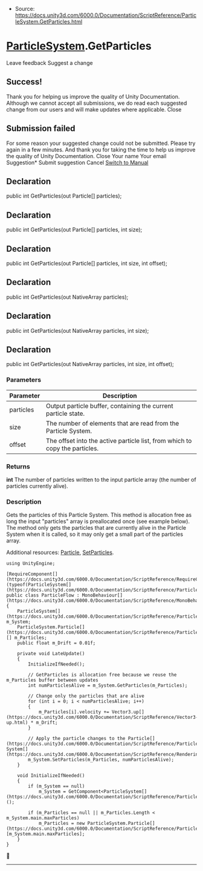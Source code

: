 * Source: https://docs.unity3d.com/6000.0/Documentation/ScriptReference/ParticleSystem.GetParticles.html

#  [ParticleSystem](https://docs.unity3d.com/6000.0/Documentation/ScriptReference/ParticleSystem.html).GetParticles
Leave feedback
Suggest a change
## Success!
Thank you for helping us improve the quality of Unity Documentation. Although we cannot accept all submissions, we do read each suggested change from our users and will make updates where applicable.
Close
## Submission failed
For some reason your suggested change could not be submitted. Please <a>try again</a> in a few minutes. And thank you for taking the time to help us improve the quality of Unity Documentation.
Close
Your name Your email Suggestion* Submit suggestion
Cancel
[Switch to Manual](https://docs.unity3d.com/6000.0/Documentation/Manual/class-ParticleSystem.html "Go to ParticleSystem Component in the Manual")
## Declaration
public int GetParticles(out Particle[] particles); 
## Declaration
public int GetParticles(out Particle[] particles, int size); 
## Declaration
public int GetParticles(out Particle[] particles, int size, int offset); 
## Declaration
public int GetParticles(out NativeArray<Particle> particles); 
## Declaration
public int GetParticles(out NativeArray<Particle> particles, int size); 
## Declaration
public int GetParticles(out NativeArray<Particle> particles, int size, int offset); 
### Parameters
Parameter | Description  
---|---  
particles | Output particle buffer, containing the current particle state.  
size | The number of elements that are read from the Particle System.  
offset | The offset into the active particle list, from which to copy the particles.  
### Returns
**int** The number of particles written to the input particle array (the number of particles currently alive). 
### Description
Gets the particles of this Particle System.
This method is allocation free as long the input "particles" array is preallocated once (see example below). The method only gets the particles that are currently alive in the Particle System when it is called, so it may only get a small part of the particles array.  
  
Additional resources: [Particle](https://docs.unity3d.com/6000.0/Documentation/ScriptReference/ParticleSystem.Particle.html), [SetParticles](https://docs.unity3d.com/6000.0/Documentation/ScriptReference/ParticleSystem.SetParticles.html).
```
using UnityEngine;  
  
[RequireComponent[](https://docs.unity3d.com/6000.0/Documentation/ScriptReference/RequireComponent.html)(typeof(ParticleSystem[](https://docs.unity3d.com/6000.0/Documentation/ScriptReference/ParticleSystem.html)))]
public class ParticleFlow : MonoBehaviour[](https://docs.unity3d.com/6000.0/Documentation/ScriptReference/MonoBehaviour.html)
{
    ParticleSystem[](https://docs.unity3d.com/6000.0/Documentation/ScriptReference/ParticleSystem.html) m_System;
    ParticleSystem.Particle[](https://docs.unity3d.com/6000.0/Documentation/ScriptReference/ParticleSystem.Particle.html)[] m_Particles;
    public float m_Drift = 0.01f;  
  
    private void LateUpdate()
    {
        InitializeIfNeeded();  
  
        // GetParticles is allocation free because we reuse the m_Particles buffer between updates
        int numParticlesAlive = m_System.GetParticles(m_Particles);  
  
        // Change only the particles that are alive
        for (int i = 0; i < numParticlesAlive; i++)
        {
            m_Particles[i].velocity += Vector3.up[](https://docs.unity3d.com/6000.0/Documentation/ScriptReference/Vector3-up.html) * m_Drift;
        }  
  
        // Apply the particle changes to the Particle[](https://docs.unity3d.com/6000.0/Documentation/ScriptReference/ParticleSystem.Particle.html) System[](https://docs.unity3d.com/6000.0/Documentation/ScriptReference/Rendering.VirtualTexturing.System.html)
        m_System.SetParticles(m_Particles, numParticlesAlive);
    }  
  
    void InitializeIfNeeded()
    {
        if (m_System == null)
            m_System = GetComponent<ParticleSystem[](https://docs.unity3d.com/6000.0/Documentation/ScriptReference/ParticleSystem.html)>();  
  
        if (m_Particles == null || m_Particles.Length < m_System.main.maxParticles)
            m_Particles = new ParticleSystem.Particle[](https://docs.unity3d.com/6000.0/Documentation/ScriptReference/ParticleSystem.Particle.html)[m_System.main.maxParticles];
    }
}

```

* * *
